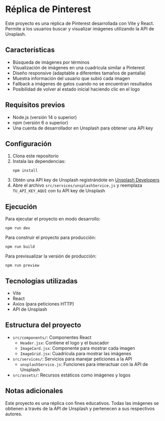 # Réplica de Pinterest

Este proyecto es una réplica de Pinterest desarrollada con Vite y React. Permite a los usuarios buscar y visualizar imágenes utilizando la API de Unsplash.

## Características

- Búsqueda de imágenes por términos
- Visualización de imágenes en una cuadrícula similar a Pinterest
- Diseño responsive (adaptable a diferentes tamaños de pantalla)
- Muestra información del usuario que subió cada imagen
- Fallback a imágenes de gatos cuando no se encuentran resultados
- Posibilidad de volver al estado inicial haciendo clic en el logo

## Requisitos previos

- Node.js (versión 14 o superior)
- npm (versión 6 o superior)
- Una cuenta de desarrollador en Unsplash para obtener una API key

## Configuración

1. Clona este repositorio
2. Instala las dependencias:
   ```
   npm install
   ```
3. Obtén una API key de Unsplash registrándote en [Unsplash Developers](https://unsplash.com/developers)
4. Abre el archivo `src/services/unsplashService.js` y reemplaza `TU_API_KEY_AQUI` con tu API key de Unsplash

## Ejecución

Para ejecutar el proyecto en modo desarrollo:

```
npm run dev
```

Para construir el proyecto para producción:

```
npm run build
```

Para previsualizar la versión de producción:

```
npm run preview
```

## Tecnologías utilizadas

- Vite
- React
- Axios (para peticiones HTTP)
- API de Unsplash

## Estructura del proyecto

- `src/components/`: Componentes React
  - `Header.jsx`: Contiene el logo y el buscador
  - `ImageCard.jsx`: Componente para mostrar cada imagen
  - `ImageGrid.jsx`: Cuadrícula para mostrar las imágenes
- `src/services/`: Servicios para manejar peticiones a la API
  - `unsplashService.js`: Funciones para interactuar con la API de Unsplash
- `src/assets/`: Recursos estáticos como imágenes y logos

## Notas adicionales

Este proyecto es una réplica con fines educativos. Todas las imágenes se obtienen a través de la API de Unsplash y pertenecen a sus respectivos autores.
